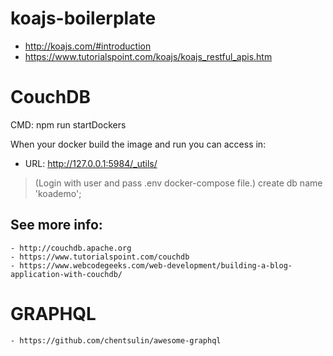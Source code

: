 # koajs-boilerplate

- http://koajs.com/#introduction
- https://www.tutorialspoint.com/koajs/koajs_restful_apis.htm




# CouchDB
CMD: npm run startDockers

When your docker build the image and run you can access in: 
- URL: http://127.0.0.1:5984/_utils/
> (Login with user and pass .env docker-compose file.)
> create db name 'koademo';
## See more info: 
    - http://couchdb.apache.org
    - https://www.tutorialspoint.com/couchdb
    - https://www.webcodegeeks.com/web-development/building-a-blog-application-with-couchdb/


# GRAPHQL 
    - https://github.com/chentsulin/awesome-graphql
